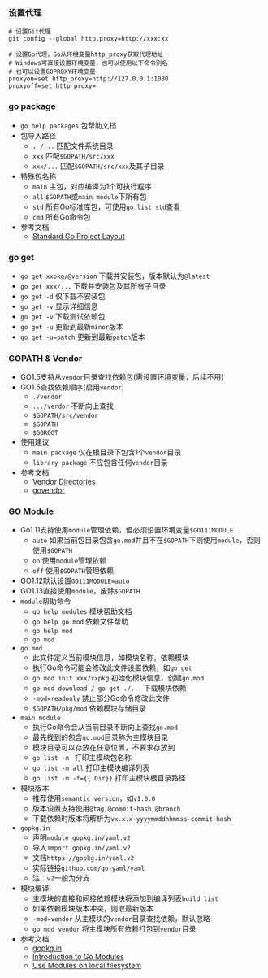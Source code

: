 ### 设置代理
```
# 设置Git代理
git config --global http.proxy=http://xxx:xx

# 设置Go代理，Go从环境变量http_proxy获取代理地址
# Windows可直接设置环境变量，也可以使用以下命令别名
# 也可以设置GOPROXY环境变量
proxyon=set http_proxy=http://127.0.0.1:1080
proxyoff=set http_proxy=
```

### go package
- `go help packages` 包帮助文档
- 包导入路径
    - `. / ..`  匹配文件系统目录
    - `xxx`     匹配`$GOPATH/src/xxx`
    - `xxx/...` 匹配`$GOPATH/src/xxx`及其子目录
- 特殊包名称
    - `main` 主包，对应编译为1个可执行程序
    - `all`  `$GOPATH`或`main module`下所有包
    - `std`  所有Go标准库包，可使用`go list std`查看
    - `cmd`  所有Go命令包
- 参考文档
    - [Standard Go Project Layout](https://github.com/golang-standards/project-layout) 

### go get
- `go get xxpkg/@version` 下载并安装包，版本默认为`@latest`
- `go get xxx/...`        下载并安装包及其所有子目录
- `go get -d` 仅下载不安装包
- `go get -v` 显示详细信息
- `go get -v` 下载测试依赖包
- `go get -u`       更新到最新`minor`版本
- `go get -u=patch` 更新到最新`patch`版本

### GOPATH & Vendor
- GO1.5支持从`vendor`目录查找依赖包(需设置环境变量，后续不用)
- GO1.5查找依赖顺序(启用`vendor`)
    - `./vendor`
    - `.../verdor` 不断向上查找  
    - `$GOPATH/src/vendor`
    - `$GOPATH`
    - `$GOROOT`
- 使用建议
    - `main package`    仅在根目录下包含1个`vendor`目录 
    - `library package` 不应包含任何`vendor`目录
- 参考文档
    - [Vendor Directories](https://golang.org/cmd/go/#hdr-Vendor_Directories)
    - [govendor](https://github.com/kardianos/govendor)

### GO Module
- Go1.11支持使用`module`管理依赖，但必须设置环境变量`$GO111MODULE`
    - `auto` 如果当前包目录包含`go.mod`并且不在`$GOPATH`下则使用`module`，否则使用`$GOPATH`
    - `on`  使用`module`管理依赖
    - `off` 使用`$GOPATH`管理依赖
- GO1.12默认设置`GO111MODULE=auto`
- GO1.13直接使用`module`，废除`$GOPATH`
- `module`帮助命令
    - `go help modules` 模块帮助文档
    - `go help go.mod`  依赖文件帮助
    - `go help mod`   
    - `go mod`
- `go.mod`
    - 此文件定义当前模块信息，如模块名称，依赖模块
    - 执行Go命令可能会修改此文件设置依赖，如`go get`
    - `go mod init xxx/xxpkg` 初始化模块信息，创建`go.mod`
    - `go mod download / go get ./...` 下载模块依赖
    - `-mod=readonly` 禁止部分Go命令修改此文件
    - `$GOPATH/pkg/mod` 依赖模块存储目录
- `main module`
    - 执行Go命令会从当前目录不断向上查找`go.mod` 
    - 最先找到的包含`go.mod`目录称为主模块目录
    - 模块目录可以存放在任意位置，不要求存放到
    - `go list -m `     打印主模块包名称        
    - `go list -m all`  打印主模块编译列表
    - `go list -m -f={{.Dir}}` 打印主模块根目录路径
- 模块版本
    - 推荐使用`semantic version`，如`v1.0.0` 
    - 版本设置支持使用`@tag,@commit-hash,@branch` 
    - 下载依赖时版本将解析为`vx.x.x-yyyymmddhhmmss-commit-hash`
- `gopkg.in`
    - 声明`module gopkg.in/yaml.v2`
    - 导入`import gopkg.in/yaml.v2`
    - 文档`https://gopkg.in/yaml.v2`
    - 实际链接`github.com/go-yaml/yaml`
    - 注：`v2`一般为分支
- 模块编译
    - 主模块的直接和间接依赖模块将添加到编译列表`build list`
    - 如果依赖模块版本冲突，则取最新版本
    - `-mod=vendor` 从主模块的`vendor`目录查找依赖，默认忽略
    - `go mod vendor` 将主模块所有依赖打包到`vendor`目录
- 参考文档
    - [gopkg.in](http://labix.org/gopkg.in) 
    - [Introduction to Go Modules](https://roberto.selbach.ca/intro-to-go-modules/)
    - [Use Modules on local filesystem](https://github.com/golang/go/wiki/Modules#can-i-work-entirely-outside-of-vcs-on-my-local-filesystem)
